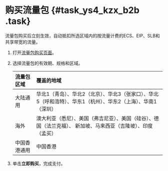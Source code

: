 # 购买流量包 {#task_ys4_kzx_b2b .task}

流量包购买后立刻生效，自动抵扣所选区域内的按流量计费的ECS、EIP、SLB和共享带宽的流量。

1.  打开[流量包购买页面](https://common-buy-intl.aliyun.com/?spm=a3c0i.63574.1167971.3.51cb4705k4PHIy&commodityCode=flowbag_intl&accounttraceid=87c33f86-1d75-451d-a5f8-0b67c0e0135e#/buy)。 
2.  选择流量包的有效期、规格和区域。 

    |流量包区域|覆盖的地域|
    |:----|:----|
    |大陆通用|华北1（青岛）、华北2（北京）、华北3（张家口）、华北5（呼和浩特）、华东1（杭州）、华东2（上海）、华南1（深圳）|
    |海外|澳大利亚（悉尼）、美国（弗吉尼亚）、美国（硅谷）、德国（法兰克福）、 新加坡、马来西亚（吉隆坡）、印度（孟买）|
    |中国香港通用|中国香港|

3.  单击**立即购买**，完成支付。 

